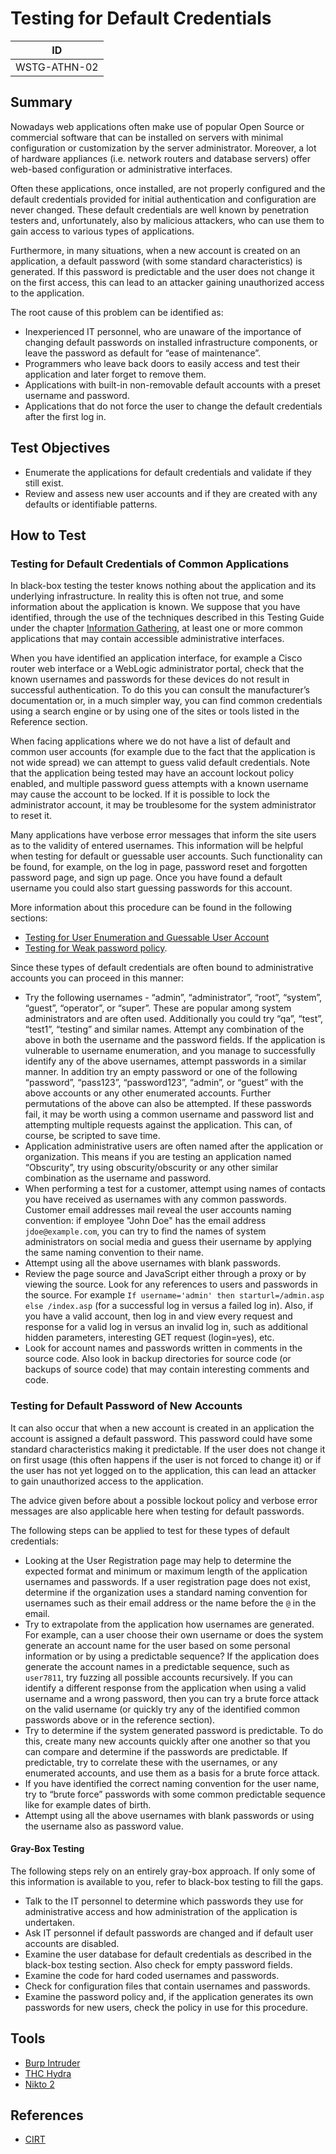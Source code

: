 # Testing for Default Credentials

|ID          |
|------------|
|WSTG-ATHN-02|

## Summary

Nowadays web applications often make use of popular Open Source or commercial software that can be installed on servers with minimal configuration or customization by the server administrator. Moreover, a lot of hardware appliances (i.e. network routers and database servers) offer web-based configuration or administrative interfaces.

Often these applications, once installed, are not properly configured and the default credentials provided for initial authentication and configuration are never changed. These default credentials are well known by penetration testers and, unfortunately, also by malicious attackers, who can use them to gain access to various types of applications.

Furthermore, in many situations, when a new account is created on an application, a default password (with some standard characteristics) is generated. If this password is predictable and the user does not change it on the first access, this can lead to an attacker gaining unauthorized access to the application.

The root cause of this problem can be identified as:

- Inexperienced IT personnel, who are unaware of the importance of changing default passwords on installed infrastructure components, or leave the password as default for “ease of maintenance”.
- Programmers who leave back doors to easily access and test their application and later forget to remove them.
- Applications with built-in non-removable default accounts with a preset username and password.
- Applications that do not force the user to change the default credentials after the first log in.

## Test Objectives

- Enumerate the applications for default credentials and validate if they still exist.
- Review and assess new user accounts and if they are created with any defaults or identifiable patterns.

## How to Test

### Testing for Default Credentials of Common Applications

In black-box testing the tester knows nothing about the application and its underlying infrastructure. In reality this is often not true, and some information about the application is known. We suppose that you have identified, through the use of the techniques described in this Testing Guide under the chapter [Information Gathering](../01-Information_Gathering/README.md), at least one or more common applications that may contain accessible administrative interfaces.

When you have identified an application interface, for example a Cisco router web interface or a WebLogic administrator portal, check that the known usernames and passwords for these devices do not result in successful authentication. To do this you can consult the manufacturer’s documentation or, in a much simpler way, you can find common credentials using a search engine or by using one of the sites or tools listed in the Reference section.

When facing applications where we do not have a list of default and common user accounts (for example due to the fact that the application is not wide spread) we can attempt to guess valid default credentials. Note that the application being tested may have an account lockout policy enabled, and multiple password guess attempts with a known username may cause the account to be locked. If it is possible to lock the administrator account, it may be troublesome for the system administrator to reset it.

Many applications have verbose error messages that inform the site users as to the validity of entered usernames. This information will be helpful when testing for default or guessable user accounts. Such functionality can be found, for example, on the log in page, password reset and forgotten password page, and sign up page. Once you have found a default username you could also start guessing passwords for this account.

More information about this procedure can be found in the following sections:

- [Testing for User Enumeration and Guessable User Account](../03-Identity_Management_Testing/04-Testing_for_Account_Enumeration_and_Guessable_User_Account.md)
- [Testing for Weak password policy](07-Testing_for_Weak_Password_Policy.md).

Since these types of default credentials are often bound to administrative accounts you can proceed in this manner:

- Try the following usernames - “admin”, “administrator”, “root”, “system”, “guest”, “operator”, or “super”. These are popular among system administrators and are often used. Additionally you could try “qa”, “test”, “test1”, “testing” and similar names. Attempt any combination of the above in both the username and the password fields. If the application is vulnerable to username enumeration, and you manage to successfully identify any of the above usernames, attempt passwords in a similar manner. In addition try an empty password or one of the following “password”, “pass123”, “password123”, “admin”, or “guest” with the above accounts or any other enumerated accounts. Further permutations of the above can also be attempted. If these passwords fail, it may be worth using a common username and password list and attempting multiple requests against the application. This can, of course, be scripted to save time.
- Application administrative users are often named after the application or organization. This means if you are testing an application named “Obscurity”, try using obscurity/obscurity or any other similar combination as the username and password.
- When performing a test for a customer, attempt using names of contacts you have received as usernames with any common passwords. Customer email addresses mail reveal the user accounts naming convention: if employee "John Doe" has the email address `jdoe@example.com`, you can try to find the names of system administrators on social media and guess their username by applying the same naming convention to their name.
- Attempt using all the above usernames with blank passwords.
- Review the page source and JavaScript either through a proxy or by viewing the source. Look for any references to users and passwords in the source. For example `If username='admin' then starturl=/admin.asp else /index.asp` (for a successful log in versus a failed log in). Also, if you have a valid account, then log in and view every request and response for a valid log in versus an invalid log in, such as additional hidden parameters, interesting GET request (login=yes), etc.
- Look for account names and passwords written in comments in the source code. Also look in backup directories for source code (or backups of source code) that may contain interesting comments and code.

### Testing for Default Password of New Accounts

It can also occur that when a new account is created in an application the account is assigned a default password. This password could have some standard characteristics making it predictable. If the user does not change it on first usage (this often happens if the user is not forced to change it) or if the user has not yet logged on to the application, this can lead an attacker to gain unauthorized access to the application.

The advice given before about a possible lockout policy and verbose error messages are also applicable here when testing for default passwords.

The following steps can be applied to test for these types of default credentials:

- Looking at the User Registration page may help to determine the expected format and minimum or maximum length of the application usernames and passwords. If a user registration page does not exist, determine if the organization uses a standard naming convention for usernames such as their email address or the name before the `@` in the email.
- Try to extrapolate from the application how usernames are generated. For example, can a user choose their own username or does the system generate an account name for the user based on some personal information or by using a predictable sequence? If the application does generate the account names in a predictable sequence, such as `user7811`, try fuzzing all possible accounts recursively. If you can identify a different response from the application when using a valid username and a wrong password, then you can try a brute force attack on the valid username (or quickly try any of the identified common passwords above or in the reference section).
- Try to determine if the system generated password is predictable. To do this, create many new accounts quickly after one another so that you can compare and determine if the passwords are predictable. If predictable, try to correlate these with the usernames, or any enumerated accounts, and use them as a basis for a brute force attack.
- If you have identified the correct naming convention for the user name, try to “brute force” passwords with some common predictable sequence like for example dates of birth.
- Attempt using all the above usernames with blank passwords or using the username also as password value.

#### Gray-Box Testing

The following steps rely on an entirely gray-box approach. If only some of this information is available to you, refer to black-box testing to fill the gaps.

- Talk to the IT personnel to determine which passwords they use for administrative access and how administration of the application is undertaken.
- Ask IT personnel if default passwords are changed and if default user accounts are disabled.
- Examine the user database for default credentials as described in the black-box testing section. Also check for empty password fields.
- Examine the code for hard coded usernames and passwords.
- Check for configuration files that contain usernames and passwords.
- Examine the password policy and, if the application generates its own passwords for new users, check the policy in use for this procedure.

## Tools

- [Burp Intruder](https://portswigger.net/burp)
- [THC Hydra](https://github.com/vanhauser-thc/thc-hydra)
- [Nikto 2](https://www.cirt.net/nikto2)

## References

- [CIRT](https://cirt.net/passwords)
